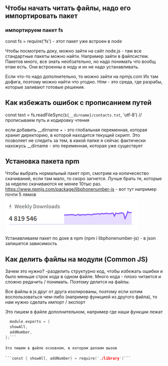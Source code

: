 ## Чтобы начать читать файлы, надо его импортировать пакет

### импортируем пакет fs
const fs = require('fs') - этот пакет уже встроен в node

Чтобы посмотреть доку, можно зайти на сайт node.js - там все стандартные пакеты можно найти. Например зайти в файлсистем. Пакетов много, все знать необзательно, но надо понимать что вообщ етам есть. Они встроенны в ноду и их не надо устанавливать.

Если что-то надо дополнительно, то можно зайти на npmjs.com
Их там дофига, поэтому можно найти что угодно. Нпм - это среда, где разрабы, которые заливают готовые решения.

## Как избежать ошибок с прописанием путей
const text = fs.readFileSync(`${__dirname}/contacts.txt`, 'utf-8') //прописываем путь и кодировку чтения

если добавить __dirname +  - это глобальная переменная, которая хранит директорию, в которой находится текущий скрипт. Это позволяет не следить за тем, в какой папке я сейчас фактически нахожусь
__dirname - это переменная, которая уже существует


## Установка пакета npm
Чтобы выбрать нормальный пакет npm, смотрим на количесество скачиваний, если там мало, то скоро загнется. Лучше брать те, которые за неделю скачиваются не менее 10тыс раз.
https://www.npmjs.com/package/libphonenumber-js - вот тут например почти 5 лямов 
![alt text](stat.png)

Устанавливаем пакет по доке в npm (npm i libphonenumber-js) - в json запишется зависимость

## Как делить файлы на модули (Common JS)
Зачем это нужно? -разделить структурно код, чтобы избежать ошибки и было меньше строк кода в одном файле. Много кода - плохо читается и сложно редачить / понимать. Поэтому делится на файлы. 

Все файлы в js друг от друга изолированы, поэтому если хотим воспользоваться чем-либо (например функцией из другого файла), то нам нужно сделать импорт / экспорт

Это пишем в файле дополнительном, например где наши функции лежат
```c
  module.exports = {
  showAll,
  addNumber,
};```

Это пишем в файле основном, в котором делаем вызов

```const { showAll, addNumber} = require('./library')```
